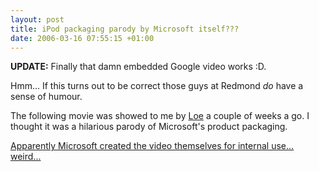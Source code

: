 ```yaml
--- 
layout: post
title: iPod packaging parody by Microsoft itself???
date: 2006-03-16 07:55:15 +01:00
---
```

**UPDATE:** Finally that damn embedded Google video works :D.

Hmm... If this turns out to be correct those guys at Redmond _do_ have a sense of humour.

The following movie was showed to me by [Loe](http://lgespee.blogspot.com "Loe Spee - weBlog") a couple of weeks a go. I thought it was a hilarious parody of Microsoft's product packaging.

[Apparently Microsoft created the video themselves for internal use... weird...](http://www.ipodobserver.com/story/25957 "iPod Observer")
